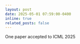 ```yaml
---
layout: post
date: 2025-05-01 07:59:00-0400
inline: true
related_posts: false
---
```


One paper accepted to ICML 2025